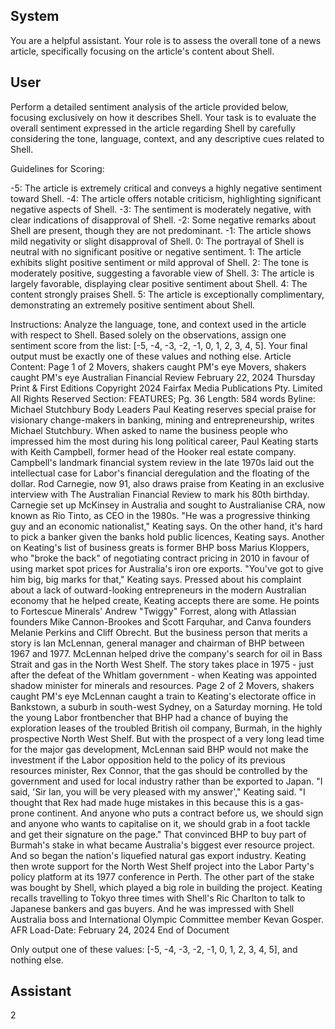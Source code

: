 ## System

You are a helpful assistant. Your role is to assess the overall tone of a news article, specifically focusing on the article's content about Shell.

## User


Perform a detailed sentiment analysis of the article provided below, focusing exclusively on how it describes Shell. Your task is to evaluate the overall sentiment expressed in the article regarding Shell by carefully considering the tone, language, context, and any descriptive cues related to Shell.

Guidelines for Scoring:

-5: The article is extremely critical and conveys a highly negative sentiment toward Shell.
-4: The article offers notable criticism, highlighting significant negative aspects of Shell.
-3: The sentiment is moderately negative, with clear indications of disapproval of Shell.
-2: Some negative remarks about Shell are present, though they are not predominant.
-1: The article shows mild negativity or slight disapproval of Shell.
0: The portrayal of Shell is neutral with no significant positive or negative sentiment.
1: The article exhibits slight positive sentiment or mild approval of Shell.
2: The tone is moderately positive, suggesting a favorable view of Shell.
3: The article is largely favorable, displaying clear positive sentiment about Shell.
4: The content strongly praises Shell.
5: The article is exceptionally complimentary, demonstrating an extremely positive sentiment about Shell.

Instructions:
Analyze the language, tone, and context used in the article with respect to Shell.
Based solely on the observations, assign one sentiment score from the list: [-5, -4, -3, -2, -1, 0, 1, 2, 3, 4, 5].
Your final output must be exactly one of these values and nothing else.
Article Content: Page 1 of 2
Movers, shakers caught PM's eye
Movers, shakers caught PM's eye
Australian Financial Review
February 22, 2024 Thursday
Print & First Editions
Copyright 2024 Fairfax Media Publications Pty. Limited All Rights Reserved
Section: FEATURES; Pg. 36
Length: 584 words
Byline: Michael Stutchbury
Body
Leaders Paul Keating reserves special praise for visionary change-makers in banking, mining and 
entrepreneurship, writes Michael Stutchbury.
When asked to name the business people who impressed him the most during his long political career, Paul 
Keating starts with Keith Campbell, former head of the Hooker real estate company. Campbell's landmark financial 
system review in the late 1970s laid out the intellectual case for Labor's financial deregulation and the floating of the 
dollar.
Rod Carnegie, now 91, also draws praise from Keating in an exclusive interview with The Australian Financial 
Review to mark his 80th birthday. Carnegie set up McKinsey in Australia and sought to Australianise CRA, now 
known as Rio Tinto, as CEO in the 1980s. "He was a progressive thinking guy and an economic nationalist," 
Keating says.
On the other hand, it's hard to pick a banker given the banks hold public licences, Keating says.
Another on Keating's list of business greats is former BHP boss Marius Kloppers, who "broke the back" of 
negotiating contract pricing in 2010 in favour of using market spot prices for Australia's iron ore exports. "You've got 
to give him big, big marks for that," Keating says.
Pressed about his complaint about a lack of outward-looking entrepreneurs in the modern Australian economy that 
he helped create, Keating accepts there are some. He points to Fortescue Minerals' Andrew "Twiggy" Forrest, 
along with Atlassian founders Mike Cannon-Brookes and Scott Farquhar, and Canva founders Melanie Perkins and 
Cliff Obrecht.
But the business person that merits a story is Ian McLennan, general manager and chairman of BHP between 1967 
and 1977. McLennan helped drive the company's search for oil in Bass Strait and gas in the North West Shelf.
The story takes place in 1975 - just after the defeat of the Whitlam government - when Keating was appointed 
shadow minister for minerals and resources.
Page 2 of 2
Movers, shakers caught PM's eye
McLennan caught a train to Keating's electorate office in Bankstown, a suburb in south-west Sydney, on a Saturday 
morning. He told the young Labor frontbencher that BHP had a chance of buying the exploration leases of the 
troubled British oil company, Burmah, in the highly prospective North West Shelf.
But with the prospect of a very long lead time for the major gas development, McLennan said BHP would not make 
the investment if the Labor opposition held to the policy of its previous resources minister, Rex Connor, that the gas 
should be controlled by the government and used for local industry rather than be exported to Japan.
"I said, 'Sir Ian, you will be very pleased with my answer'," Keating said. "I thought that Rex had made huge 
mistakes in this because this is a gas-prone continent. And anyone who puts a contract before us, we should sign 
and anyone who wants to capitalise on it, we should grab in a foot tackle and get their signature on the page."
That convinced BHP to buy part of Burmah's stake in what became Australia's biggest ever resource project. And 
so began the nation's liquefied natural gas export industry.
Keating then wrote support for the North West Shelf project into the Labor Party's policy platform at its 1977 
conference in Perth. The other part of the stake was bought by Shell, which played a big role in building the project. 
Keating recalls travelling to Tokyo three times with Shell's Ric Charlton to talk to Japanese bankers and gas 
buyers. And he was impressed with Shell Australia boss and International Olympic Committee member Kevan 
Gosper. AFR
Load-Date: February 24, 2024
End of Document

Only output one of these values: [-5, -4, -3, -2, -1, 0, 1, 2, 3, 4, 5], and nothing else.
                

## Assistant

2

